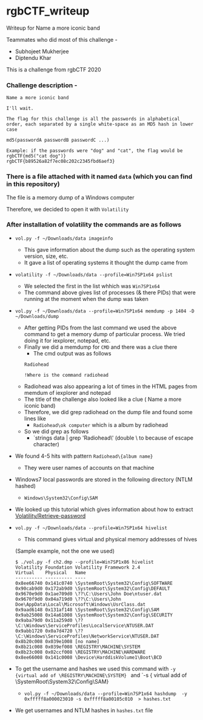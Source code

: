 # rgbCTF_writeup
Writeup for Name a more iconic band

Teammates who did most of this challenge - 
- Subhojeet Mukherjee
- Diptendu Khar 


This is a challenge from rgbCTF 2020 



### Challenge description -

```
Name a more iconic band

I'll wait.

The flag for this challenge is all the passwords in alphabetical order, each separated by a single white-space as an MD5 hash in lower case

md5(passwordA passwordB passwordC ...)

Example: if the passwords were "dog" and "cat", the flag would be
rgbCTF{md5("cat dog")}
rgbCTF{b89526a82f7ec08c202c2345fbd6aef3}
```



### There is a file attached with it named `data` (which you can find in this repository)

The file is a memory dump of a Windows computer

Therefore, we decided to open it with `Volatility`


### After installation of volatility the commands are as follows

- `vol.py -f ~/Downloads/data imageinfo`
     - This gave information about the dump such as the operating system version, size, etc.
     - It gave a list of operating systems it thought the dump came from
    
-  `volatility -f ~/Downloads/data --profile=Win7SP1x64 pslist` 
     - We selected the first in the list whhich was `Win7SP1x64`
     - The command above gives list of processes (& there PIDs) that were running at the moment when the dump was taken

- `vol.py -f ~/Downloads/data --profile=Win7SP1x64 memdump -p 1404 -D ~/Downloads/dump`

     - After getting PIDs from the last command we used the above command to get a memory dump of particular process. We tried doing it for iexplorer, notepad, etc.
     - Finally we did a memdump for `CMD` and there was a clue there
          - The cmd output was as follows 
          ```
          Radiohead
          
          !Where is the command radiohead
          ```
     - Radiohead was also appearing a lot of times in the HTML pages from memdum of iexplorer and notepad
     - The title of the challenge also looked like a clue ( Name a more iconic band)
     - Therefore, we did grep radiohead on the dump file and found some lines like 
          - `Radiohead\ok computer` which is a album by radiohead
     - So we did grep as follows 
          - `strings data | grep 'Radiohead\\' (double \ to because of escape character)
- We found 4-5 hits with pattern `Radiohead\{album name}`
     - They were user names of accounts on that machine
     
- Windows7 local passwords are stored in the following directory (NTLM hashed)
     - `Windows\System32\Config\SAM`
- We looked up this tutorial which gives information about how to extract [Volatility/Retrieve-password](https://www.aldeid.com/wiki/Volatility/Retrieve-password)

- `vol.py -f ~/Downloads/data --profile=Win7SP1x64 hivelist` 
     - This command gives virtual and physical memory addresses of hives
     
     (Sample example, not the one we used)
     ```
     $ ./vol.py -f ch2.dmp --profile=Win7SP1x86 hivelist
     Volatility Foundation Volatility Framework 2.4
     Virtual    Physical   Name
     ---------- ---------- ----
     0x8ee66740 0x141c0740 \SystemRoot\System32\Config\SOFTWARE
     0x90cab9d0 0x172ab9d0 \SystemRoot\System32\Config\DEFAULT
     0x9670e9d0 0x1ae709d0 \??\C:\Users\John Doe\ntuser.dat
     0x9670f9d0 0x04a719d0 \??\C:\Users\John Doe\AppData\Local\Microsoft\Windows\UsrClass.dat
     0x9aad6148 0x131af148 \SystemRoot\System32\Config\SAM
     0x9ab25008 0x14a61008 \SystemRoot\System32\Config\SECURITY
     0x9aba79d0 0x11a259d0 \??\C:\Windows\ServiceProfiles\LocalService\NTUSER.DAT
     0x9abb1720 0x0a7d4720 \??\C:\Windows\ServiceProfiles\NetworkService\NTUSER.DAT
     0x8b20c008 0x039e1008 [no name]
     0x8b21c008 0x039ef008 \REGISTRY\MACHINE\SYSTEM
     0x8b23c008 0x02ccf008 \REGISTRY\MACHINE\HARDWARE
     0x8ee66008 0x141c0008 \Device\HarddiskVolume1\Boot\BCD
     ```
- To get the username and hashes we used this command with `-y {virtual add of \REGISTRY\MACHINE\SYSTEM} ` and `-s { virtual add of \SystemRoot\System32\Config\SAM}
     - `vol.py -f ~/Downloads/data --profile=Win7SP1x64 hashdump  -y 0xfffff8a000023010 -s 0xfffff8a00105c010  > hashes.txt`
   

- We get usernames and NTLM hashes in `hashes.txt` file
